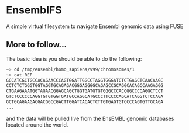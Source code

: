 # EnsemblFS

A simple virtual filesystem to navigate Ensembl genomic data using FUSE

## More to follow...

The basic idea is you should be able to do the following:

```bash
~> cd /tmp/ensembl/homo_sapiens/v99/chromosomes/1
~> cat REF
GCCATCGCTGCCACAGAACCCAGTGGATTGGCCTAGGTGGGATCTCTGAGCTCAACAAGC
CCTCTCTGGGTGGTAGGTGCAGAGACGGGAGGGGCAGAGCCGCAGGCACAGCCAAGAGGG
CTGAAGAAATGGTAGAACGGAGCAGCTGGTGATGTGTGGGCCCACCGGCCCCAGGCTCCT
GTCTCCCCCCAGGTGTGTGGTGATGCCAGGCATGCCCTTCCCCAGCATCAGGTCTCCAGA
GCTGCAGAAGACGACGGCCGACTTGGATCACACTCTTGTGAGTGTCCCCAGTGTTGCAGA
...
```

and the data will be pulled live from the EnsEMBL genomic databases located around the world.
